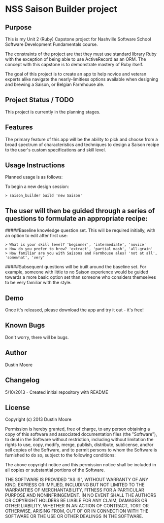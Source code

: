 NSS Saison Builder project
=====================

Purpose
-------
This is my Unit 2 (Ruby) Capstone project for Nashville Software School Software Development Fundamentals course.

The constraints of the project are that they must use standard library Ruby with the exception of being able to use ActiveRecord as an ORM. The concept with this capstone is to demonstrate mastery of Ruby itself.

The goal of this project is to create an app to help novice and veteran experts alike navigate the nearly-limitless options available when designing and brewing a Saison, or Belgian Farmhouse ale.

Project Status / TODO
---------------------
This project is currently in the planning stages.

Features
--------
The primary feature of this app will be the ability to pick and choose from a broad spectrum of characteristics and techniques to design a Saison recipe to the user's custom specifications and skill level.

Usage Instructions
------------------
Planned usage is as follows:

To begin a new design session:

    > saison_builder build 'new Saison'

The user will then be guided through a series of questions to formulate an appropriate recipe:
----------------------------------------------------------------------------------------------

#####Baseline knowledge question set.
This will be required initially, with an option to edit after first use:

    > What is your skill level? 'beginner', 'intermediate', 'novice'
    > How do you prefer to brew? 'extract', 'partial mash', 'all-grain'
    > How familiar are you with Saisons and Farmhouse ales? 'not at all', 'somewhat', 'very'

#####Subsequent questions will be built around the baseline set.
For example, someone with little to no Saison experience would be guided
towards a more basic option set than someone who considers themselves to be
very familiar with the style.




Demo
----
Once it's released, please download the app and try it out - it's free!

Known Bugs
----------
Don't worry, there will be bugs.

Author
------
Dustin Moore

Changelog
---------

5/10/2013 - Created initial repository with README

License
-------
Copyright (c) 2013 Dustin Moore

Permission is hereby granted, free of charge, to any person obtaining a copy
of this software and associated documentation files (the "Software"), to deal
in the Software without restriction, including without limitation the rights
to use, copy, modify, merge, publish, distribute, sublicense, and/or sell
copies of the Software, and to permit persons to whom the Software is
furnished to do so, subject to the following conditions:

The above copyright notice and this permission notice shall be included in
all copies or substantial portions of the Software.

THE SOFTWARE IS PROVIDED "AS IS", WITHOUT WARRANTY OF ANY KIND, EXPRESS OR
IMPLIED, INCLUDING BUT NOT LIMITED TO THE WARRANTIES OF MERCHANTABILITY,
FITNESS FOR A PARTICULAR PURPOSE AND NONINFRINGEMENT. IN NO EVENT SHALL THE
AUTHORS OR COPYRIGHT HOLDERS BE LIABLE FOR ANY CLAIM, DAMAGES OR OTHER
LIABILITY, WHETHER IN AN ACTION OF CONTRACT, TORT OR OTHERWISE, ARISING FROM,
OUT OF OR IN CONNECTION WITH THE SOFTWARE OR THE USE OR OTHER DEALINGS IN
THE SOFTWARE.
